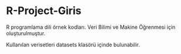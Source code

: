 # R-Project-Giris
R programlama dili örnek kodları.
Veri Bilimi ve Makine Öğrenmesi için oluşturulmuştur.

Kullanılan verisetleri datasets klasörü içinde bulunabilir.
